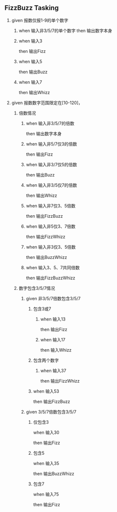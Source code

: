 ## FizzBuzz Tasking

1. given 报数仅报1-9的单个数字

   1. when 输入非3/5/7的单个数字
      then 输出数字本身

   2. when 输入3

      then 输出Fizz

   3. when 输入5

      then 输出Buzz

   4. when 输入7

      then 输出Whizz

2. given 报数数字范围限定在[10-120]，

   1. 倍数情况

      1. when 输入非3/5/7的倍数

         then  输出数字本身

      2. when 输入非5/7仅3的倍数

         then 输出Fizz

      3. when 输入非3/7仅5的倍数

         then 输出Buzz

      4. when 输入非3/5仅7的倍数

         then 输出Whizz

      5. when 输入非7仅3、5倍数

         then 输出FizzBuzz

      6. when 输入非5仅3、7倍数

         then 输出FizzWhizz

      7. when 输入非3仅3、5倍数

         then 输出BuzzWhizz

      8. when 输入3、5、7共同倍数

         then 输出FizzBuzzWhizz

   2. 数字包含3/5/7情况

      1. given 非3/5/7倍数包含3/5/7

         1. 包含3或7

            1. when 输入13

               then 输出Fizz

            2. when 输入17

               then 输入Whizz

          2. 包含两个数字

             1. when 输入37

                then 输出FizzWhizz

            3. when 输入53

               then 输出FizzBuzz

      2. given 3/5/7倍数包含3/5/7

         1. 仅包含3

            when 输入30

            then 输出Fizz

         2. 包含5

            when 输入35

            then 输出BuzzWhizz

         3. 包含7

            when 输入75

            then 输出Fizz

